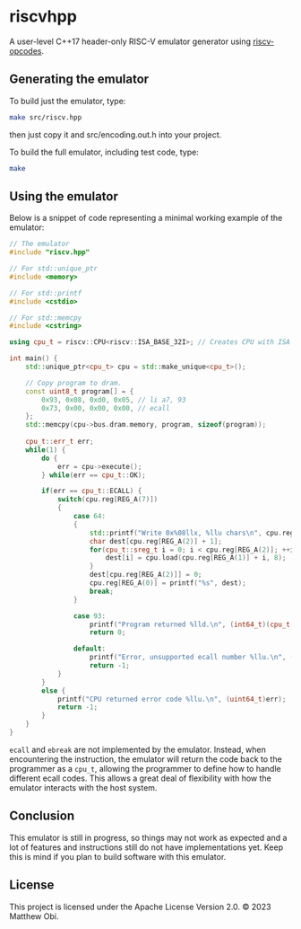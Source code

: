 # riscvhpp
 A user-level C++17 header-only RISC-V emulator generator using [riscv-opcodes](https://github.com/riscv/riscv-opcodes).

## Generating the emulator

To build just the emulator, type:

```sh
make src/riscv.hpp
```

then just copy it and src/encoding.out.h into your project.

To build the full emulator, including test code, type:

```sh
make
```

## Using the emulator

Below is a snippet of code representing a minimal working example of the emulator:

```c++
// The emulator
#include "riscv.hpp"

// For std::unique_ptr
#include <memory>

// For std::printf
#include <cstdio>

// For std::memcpy
#include <cstring>

using cpu_t = riscv::CPU<riscv::ISA_BASE_32I>; // Creates CPU with ISA rv32i

int main() {
    std::unique_ptr<cpu_t> cpu = std::make_unique<cpu_t>();

    // Copy program to dram.
    const uint8_t program[] = { 
        0x93, 0x08, 0xd0, 0x05, // li a7, 93
        0x73, 0x00, 0x00, 0x00, // ecall
    };
    std::memcpy(cpu->bus.dram.memory, program, sizeof(program));
    
    cpu_t::err_t err;
    while(1) {
        do {
            err = cpu->execute();
        } while(err == cpu_t::OK);

        if(err == cpu_t::ECALL) {
            switch(cpu.reg[REG_A(7)])
            {
                case 64:
                {
                    std::printf("Write 0x%08llx, %llu chars\n", cpu.reg[REG_A(1)], cpu.reg[REG_A(2)]);
                    char dest[cpu.reg[REG_A(2)] + 1];
                    for(cpu_t::sreg_t i = 0; i < cpu.reg[REG_A(2)]; ++i) {
                        dest[i] = cpu.load(cpu.reg[REG_A(1)] + i, 8);
                    }
                    dest[cpu.reg[REG_A(2)]] = 0;
                    cpu.reg[REG_A(0)] = printf("%s", dest);
                    break;
                }

                case 93:
                    printf("Program returned %lld.\n", (int64_t)(cpu_t::sreg_t)cpu->reg[REG_A(0)]);
                    return 0;

                default:
                    printf("Error, unsupported ecall number %llu.\n", (uint64_t)cpu.reg[REG_A(7)]);
                    return -1;
            }
        }
        else {
            printf("CPU returned error code %llu.\n", (uint64_t)err);
            return -1;
        }
    }
}
```

`ecall` and `ebreak` are not implemented by the emulator. Instead, when encountering the instruction, the emulator will return the code back to the programmer as a `cpu_t`, allowing the programmer to define how to handle different ecall codes. This allows a great deal of flexibility with how the emulator interacts with the host system.

## Conclusion

This emulator is still in progress, so things may not work as expected and a lot of features and instructions still do not have implementations yet. Keep this is mind if you plan to build software with this emulator.

## License

This project is licensed under the Apache License Version 2.0. © 2023 Matthew Obi.
